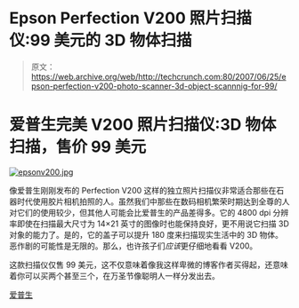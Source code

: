 # Epson Perfection V200 照片扫描仪:99 美元的 3D 物体扫描

> 原文：<https://web.archive.org/web/http://techcrunch.com:80/2007/06/25/epson-perfection-v200-photo-scanner-3d-object-scannnig-for-99/>

# 爱普生完美 V200 照片扫描仪:3D 物体扫描，售价 99 美元

[![epsonv200.jpg](img/c648861c6e6ceeebe97c9201db67bb67.png)](https://web.archive.org/web/20201031165051/http://old.crunchgear.com/wp-content/uploads/epsonv200.jpg "epsonv200.jpg")

像爱普生刚刚发布的 Perfection V200 这样的独立照片扫描仪非常适合那些在石器时代使用胶片相机拍照的人。虽然我们中那些在数码相机繁荣时期达到全尊的人对它们的使用较少，但其他人可能会比爱普生的产品差得多。它的 4800 dpi 分辨率即使在扫描最大尺寸为 14×21 英寸的图像时也能保持良好，更不用说它扫描 3D 对象的能力了。是的，它的盖子可以提升 180 度来扫描现实生活中的 3D 物体。恶作剧的可能性是无限的。那么，也许孩子们*应该*更仔细地看看 V200。

这款扫描仪仅售 99 美元，这不仅意味着像我这样卑微的博客作者买得起，还意味着你可以买两个甚至三个，在万圣节像聪明人一样分发出去。

[爱普生](https://web.archive.org/web/20201031165051/http://www.epson.com/cgi-bin/Store/index.jsp?BV_UseBVCookie=yes)